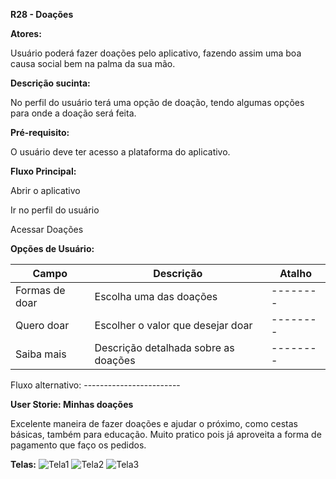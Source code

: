 ﻿**R28 - Doações**

**Atores:**

Usuário poderá fazer doações pelo aplicativo, fazendo assim uma boa causa social bem na palma da sua mão.

**Descrição sucinta:**

No perfil do usuário terá uma opção de doação, tendo algumas opções para onde a doação será feita.

**Pré-requisito:**

O usuário deve ter acesso a plataforma do aplicativo. 

**Fluxo Principal:**

Abrir o aplicativo

Ir no perfil do usuário

Acessar Doações

**Opções de Usuário:**

|Campo|Descrição|Atalho|
| - | - | - |
|Formas de doar|Escolha uma das doações|--------|
|Quero doar|Escolher o valor que desejar doar|--------|
|Saiba mais|Descrição detalhada sobre as doações|--------|

Fluxo alternativo: ------------------------

**User Storie: Minhas doações**

Excelente maneira de fazer doações e ajudar o próximo, como cestas básicas, também para educação. Muito pratico pois já aproveita a forma de pagamento que faço os pedidos.

**Telas:**
![Tela1](https://user-images.githubusercontent.com/83835393/139141984-590fe429-507a-4d24-b0b9-c0f522087f4a.png)
![Tela2](https://user-images.githubusercontent.com/83835393/139142047-52e86a4c-dead-4bf0-996d-1503ecf6e949.jpeg)
![Tela3](https://user-images.githubusercontent.com/83835393/139142063-051980a8-d3ab-45e8-a346-434f36b05dc4.jpeg)
